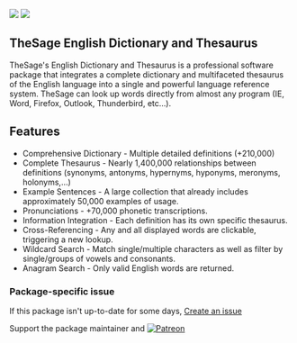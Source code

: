 [![](https://img.shields.io/chocolatey/v/tsedat?color=green&label=tsedat)](https://chocolatey.org/packages/tsedat) [![](https://img.shields.io/chocolatey/dt/tsedat)](https://chocolatey.org/packages/tsedat)

## TheSage English Dictionary and Thesaurus
TheSage's English Dictionary and Thesaurus is a professional software package that integrates a complete dictionary and multifaceted thesaurus of the English language into a single and powerful language reference system.
TheSage can look up words directly from almost any program (IE, Word, Firefox, Outlook, Thunderbird, etc...).

## Features

- Comprehensive Dictionary - Multiple detailed definitions (+210,000)
- Complete Thesaurus - Nearly 1,400,000 relationships between definitions (synonyms, antonyms, hypernyms, hyponyms, meronyms, holonyms,...)
- Example Sentences - A large collection that already includes approximately 50,000 examples of usage.
- Pronunciations - +70,000 phonetic transcriptions.
- Information Integration - Each definition has its own specific thesaurus.
- Cross-Referencing - Any and all displayed words are clickable, triggering a new lookup.
- Wildcard Search - Match single/multiple characters as well as filter by single/groups of vowels and consonants.
- Anagram Search - Only valid English words are returned.

### Package-specific issue
If this package isn't up-to-date for some days, [Create an issue](https://github.com/tunisiano187/Chocolatey-packages/issues/new/choose)

Support the package maintainer and [![Patreon](https://cdn.jsdelivr.net/gh/tunisiano187/Chocolatey-packages@d15c4e19c709e7148588d4523ffc6dd3cd3c7e5e/icons/patreon.png)](https://www.patreon.com/bePatron?u=39585820)
